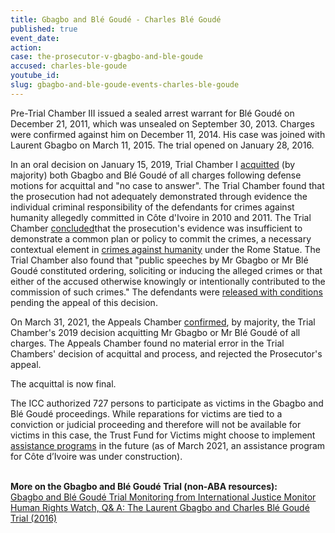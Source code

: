 ```yaml
---
title: Gbagbo and Blé Goudé - Charles Blé Goudé
published: true
event_date:
action:
case: the-prosecutor-v-gbagbo-and-ble-goude
accused: charles-ble-goude
youtube_id:
slug: gbagbo-and-ble-goude-events-charles-ble-goude
---
```


Pre-Trial Chamber III issued a sealed arrest warrant for Blé Goudé on December 21, 2011, which was unsealed on September 30, 2013. Charges were confirmed against him on December 11, 2014. His case was joined with Laurent Gbagbo on March 11, 2015. The trial opened on January 28, 2016.

In an oral decision on January 15, 2019, Trial Chamber I [acquitted](https://www.icc-cpi.int/Pages/item.aspx?name=pr1427) (by majority) both Gbagbo and Blé Goudé of all charges following defense motions for acquittal and "no case to answer". The Trial Chamber found that the prosecution had not adequately demonstrated through evidence the individual criminal responsibility of the defendants for crimes against humanity allegedly committed in C&ocirc;te d'Ivoire in 2010 and 2011. The Trial Chamber [concluded](https://www.icc-cpi.int/Pages/record.aspx?docNo=ICC-02/11-01/15-1263)that the prosecution's evidence was insufficient to demonstrate a common plan or policy to commit the crimes, a necessary contextual element in [crimes against humanity](https://www.un.org/en/genocideprevention/crimes-against-humanity.shtml) under the Rome Statue. The Trial Chamber also found that "public speeches by Mr Gbagbo or Mr Blé Goudé constituted ordering, soliciting or inducing the alleged crimes or that either of the accused otherwise knowingly or intentionally contributed to the commission of such crimes." The defendants were [released with conditions](https://www.icc-cpi.int/Pages/item.aspx?name=pr1436) pending the appeal of this decision.&nbsp;

On March 31, 2021, the Appeals Chamber [confirmed](https://www.icc-cpi.int/Pages/item.aspx?name=pr1583), by majority, the Trial Chamber's 2019 decision acquitting Mr Gbagbo or Mr Blé Goudé of all charges. The Appeals Chamber found no material error in the Trial Chambers' decision of acquittal and process, and rejected the Prosecutor's appeal.

The acquittal is now final.

The ICC authorized 727 persons to participate as victims in the Gbagbo and Blé Goudé proceedings. While reparations for victims are tied to a conviction or judicial proceeding and therefore will not be available for victims in this case, the Trust Fund for Victims might choose to implement [assistance programs](https://www.trustfundforvictims.org/index.php/en/what-we-do/assistance-programmes) in the future (as of March 2021, an assistance program for C&ocirc;te d’Ivoire was under construction).&nbsp;

<br>**More on the Gbagbo and Blé Goudé Trial (non-ABA resources):**<br>[Gbagbo and Blé Goudé Trial Monitoring from International Justice Monitor](https://www.ijmonitor.org/category/laurent-koudou-gbagbo-charles-ble-goude/)<br>[Human Rights Watch, Q& A: The Laurent Gbagbo and Charles Blé Goudé Trial (2016)](https://www.hrw.org/news/2016/01/25/laurent-gbagbo-and-charles-ble-goude-trial)
